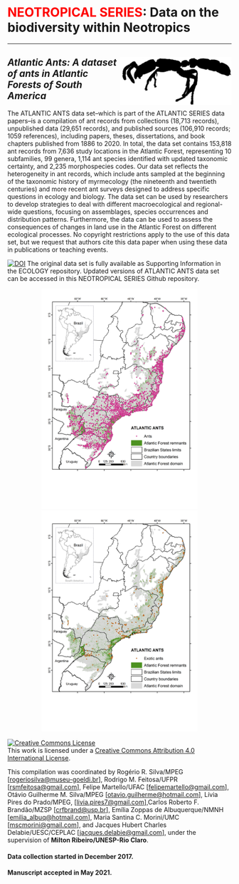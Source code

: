 # <span style="color:red">NEOTROPICAL SERIES</span>: Data on the biodiversity within Neotropics
--------------------------------------------------------
## ***<img align="right" width="250" src="https://github.com/LEEClab/Atlantic_Ants/blob/main/Leptanilloides_atlanticus.png">Atlantic Ants: A dataset of ants in Atlantic Forests of South America***

The ATLANTIC ANTS data set–which is part of the ATLANTIC SERIES data papers–is a compilation of ant records from collections (18,713 records), unpublished data (29,651 records), and published sources (106,910 records; 1059 references), including papers, theses, dissertations, and book chapters published from 1886 to 2020. In total, the data set contains 153,818 ant records from 7,636 study locations in the Atlantic Forest, representing 10 subfamilies, 99 genera, 1,114 ant species identified with updated taxonomic certainty, and 2,235 morphospecies codes. Our data set reflects the heterogeneity in ant records, which include ants sampled at the beginning of the taxonomic history of myrmecology (the nineteenth and twentieth centuries) and more recent ant surveys designed to address specific questions in ecology and biology. The data set can be used by researchers to develop strategies to deal with different macroecological and regional-wide questions, focusing on assemblages, species occurrences and distribution patterns. Furthermore, the data can be used to assess the consequences of changes in land use in the Atlantic Forest on different ecological processes. No copyright restrictions apply to the use of this data set, but we request that authors cite this data paper when using these data in publications or teaching events.

[![DOI](https://zenodo.org/badge/406568694.svg)](https://zenodo.org/badge/latestdoi/406568694)
The original data set is fully available as Supporting Information in the ECOLOGY repository.
Updated versions of ATLANTIC ANTS data set can be accessed in this NEOTROPICAL SERIES Github repository.

<p align="center">
  <img src="https://github.com/LEEClab/Atlantic_Ants/blob/main/aants_species_records.png" width="350" title="hover text">
  <img src="https://github.com/LEEClab/Atlantic_Ants/blob/main/aants_exotic_species.png" width="350" alt="accessibility text">
</p>

<a rel="license" href="http://creativecommons.org/licenses/by/4.0/"><img alt="Creative Commons License" style="border-width:0" src="https://i.creativecommons.org/l/by/4.0/88x31.png" /></a><br />This work is licensed under a <a rel="license" href="http://creativecommons.org/licenses/by/4.0/">Creative Commons Attribution 4.0 International License</a>.

This compilation was coordinated by Rogério R. Silva/MPEG [[rogeriosilva@museu-goeldi.br](rogeriosilva@museu-goeldi.br)], Rodrigo M. Feitosa/UFPR [[rsmfeitosa@gmail.com](mailto:rsmfeitosa@gmail.com)], Felipe Martello/UFAC [[felipemartello@gmail.com](mailto:felipemartello@gmail.com)], Otávio Guilherme M. Silva/MPEG [[otavio.guilherme@hotmail.com](mailto:otavio.guilherme@hotmail.com)], Lívia Pires do Prado/MPEG,  [[livia.pires7@gmail.com](mailto:livia.pires7@gmail.com)],Carlos Roberto F. Brandão/MZSP [[crfbrand@usp.br](mailto:crfbrand@usp.br)], Emília Zoppas de Albuquerque/NMNH  [[emilia_albuq@hotmail.com](mailto:emilia_albuq@hotmail.com)], Maria Santina C. Morini/UMC [[mscmorini@gmail.com](mailto:mscmorini@gmail.com)], and Jacques Hubert Charles Delabie/UESC/CEPLAC [[jacques.delabie@gmail.com](mailto:jacques.delabie@gmail.com)], under the supervision of **Milton Ribeiro/UNESP-Rio Claro**.

#### Data collection started in December 2017. 
#### Manuscript accepted in May 2021.
